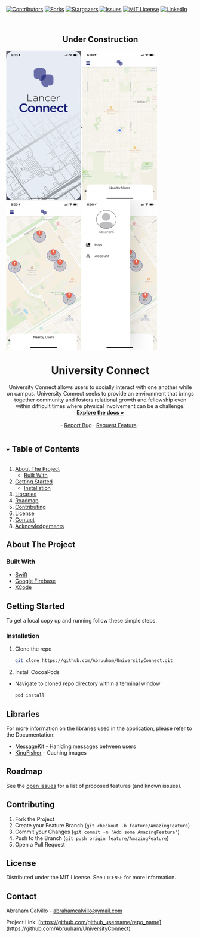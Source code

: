 <!--
*** Thanks for checking out the Best-README-Template. If you have a suggestion
*** that would make this better, please fork the repo and create a pull request
*** or simply open an issue with the tag "enhancement".
*** Thanks again! Now go create something AMAZING! :D
***
***
***
*** To avoid retyping too much info. Do a search and replace for the following:
*** github_username, repo_name, twitter_handle, email, project_title, project_description
-->



<!-- PROJECT SHIELDS -->
<!--
*** I'm using markdown "reference style" links for readability.
*** Reference links are enclosed in brackets [ ] instead of parentheses ( ).
*** See the bottom of this document for the declaration of the reference variables
*** for contributors-url, forks-url, etc. This is an optional, concise syntax you may use.
*** https://www.markdownguide.org/basic-syntax/#reference-style-links
-->
[![Contributors][contributors-shield]][contributors-url]
[![Forks][forks-shield]][forks-url]
[![Stargazers][stars-shield]][stars-url]
[![Issues][issues-shield]][issues-url]
[![MIT License][license-shield]][license-url]
[![LinkedIn][linkedin-shield]][linkedin-url]



<!-- PROJECT LOGO -->
<br />
<p align="center">
  <h2 align="center">Under Construction</h2>
  <a href="https://github.com/Abruuham/UniversityConnect">
<!--     <img src="wip.gif" width="800" height="500" align="center"> -->
   <img src="IMG_0722.PNG" width="200" height="400" align="center"> 
   <img src="IMG_0723.PNG" width="200" height="400" align="center"> 
   <img src="IMG_0724.PNG" width="200" height="400" align="center"> 
   <img src="IMG_0725.PNG" width="200" height="400" align="center"> 
  </a>

  <h1 align="center">University Connect</h1>

  <p align="center">
    University Connect allows users to socially interact with one another while on campus. University Connect 
    seeks to provide an environment that brings together community and fosters relational growth and fellowship
    even within difficult times where physical involvement can be a challenge.
    <br />
    <a href="https://github.com/Abruuham/UniversityConnect"><strong>Explore the docs »</strong></a>
    <br />
    <br />
    <!-- <a href="https://github.com/github_username/repo_name">View Demo</a> -->
    ·
    <a href="https://github.com/Abruuhame/UniversityConnect/issues">Report Bug</a>
    ·
    <a href="https://github.com/Abruuhame/UniversityConnect/issues">Request Feature</a>
    ·
  </p>
</p>



<!-- TABLE OF CONTENTS -->
<details open="open">
  <summary><h2 style="display: inline-block">Table of Contents</h2></summary>
  <ol>
    <li>
      <a href="#about-the-project">About The Project</a>
      <ul>
        <li><a href="#built-with">Built With</a></li>
      </ul>
    </li>
    <li>
      <a href="#getting-started">Getting Started</a>
      <ul>
        <!-- <li><a href="#prerequisites">Prerequisites</a></li> -->
        <li><a href="#installation">Installation</a></li>
      </ul>
    </li>
    <li><a href="#Libraries">Libraries</a></li>
    <li><a href="#roadmap">Roadmap</a></li>
    <li><a href="#contributing">Contributing</a></li>
    <li><a href="#license">License</a></li>
    <li><a href="#contact">Contact</a></li>
    <li><a href="#acknowledgements">Acknowledgements</a></li>
  </ol>
</details>



<!-- ABOUT THE PROJECT -->
## About The Project

<!--
Here's a blank template to get started:
**To avoid retyping too much info. Do a search and replace with your text editor for the following:**
`github_username`, `repo_name`, `twitter_handle`, `email`, `project_title`, `project_description`
-->

### Built With

* [Swift](https://developer.apple.com/swift/)
* [Google Firebase](https://firebase.google.com/docs/ios/setup)
* [XCode](https://developer.apple.com/xcode/)



<!-- GETTING STARTED -->
## Getting Started

To get a local copy up and running follow these simple steps.
<!--- 
### Prerequisites

This is an example of how to list things you need to use the software and how to install them.
* git
  ```sh
  git clone https://github.com/Abruuham/UniversityConnect.git
  ```
-->
### Installation

1. Clone the repo
   ```sh
   git clone https://github.com/Abruuham/UniversityConnect.git
   ```
2. Install CocoaPods 
* Navigate to cloned repo directory within a terminal window
   ```sh
   pod install
   ```



<!-- Libraries-->
## Libraries

For more information on the libraries used in the application, please refer to the Documentation:
* [MessageKit](https://github.com/MessageKit/MessageKit) - Hanlding messages between users
* [KingFisher](https://github.com/onevcat/Kingfisher) - Caching images



<!-- ROADMAP -->
## Roadmap

See the [open issues](https://github.com/Abruuham/UniversityConnect/issues) for a list of proposed features (and known issues).



<!-- CONTRIBUTING -->
## Contributing

<!-- Contributions are what make the open source community such an amazing place to be learn, inspire, and create. Any contributions you make are **greatly appreciated**. -->

1. Fork the Project
2. Create your Feature Branch (`git checkout -b feature/AmazingFeature`)
3. Commit your Changes (`git commit -m 'Add some AmazingFeature'`)
4. Push to the Branch (`git push origin feature/AmazingFeature`)
5. Open a Pull Request



<!-- LICENSE -->
## License

Distributed under the MIT License. See `LICENSE` for more information.



<!-- CONTACT -->
## Contact

Abraham Calvillo - abrahamcalvillo@ymail.com

Project Link: [https://github.com/github_username/repo_name](https://github.com/Abruuham/UniversityConnect)



<!-- ACKNOWLEDGEMENTS -->
<!-- ## Acknowledgements

* []()
* []()
* []()
-->



<!-- MARKDOWN LINKS & IMAGES -->
<!-- https://www.markdownguide.org/basic-syntax/#reference-style-links -->
[contributors-shield]: https://img.shields.io/github/contributors/github_username/repo.svg?style=for-the-badge
[contributors-url]: https://github.com/github_username/repo/graphs/contributors
[forks-shield]: https://img.shields.io/github/forks/github_username/repo.svg?style=for-the-badge
[forks-url]: https://github.com/github_username/repo/network/members
[stars-shield]: https://img.shields.io/github/stars/github_username/repo.svg?style=for-the-badge
[stars-url]: https://github.com/github_username/repo/stargazers
[issues-shield]: https://img.shields.io/github/issues/github_username/repo.svg?style=for-the-badge
[issues-url]: https://github.com/github_username/repo/issues
[license-shield]: https://img.shields.io/github/license/github_username/repo.svg?style=for-the-badge
[license-url]: https://github.com/github_username/repo/blob/master/LICENSE.txt
[linkedin-shield]: https://img.shields.io/badge/-LinkedIn-black.svg?style=for-the-badge&logo=linkedin&colorB=555
[linkedin-url]: https://linkedin.com/in/abraham-calvillo
